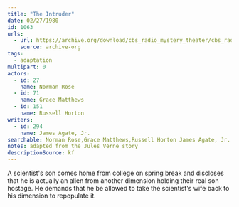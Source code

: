 ```yaml
---
title: "The Intruder"
date: 02/27/1980
id: 1063
urls: 
  - url: https://archive.org/download/cbs_radio_mystery_theater/cbs_radio_mystery_theater-1051-1100.zip/cbs_radio_mystery_theater-1051-1100%2Fcbsrmt_1063_the_intruder.mp3
    source: archive-org
tags: 
  - adaptation
multipart: 0
actors:  
  - id: 27
    name: Norman Rose  
  - id: 71
    name: Grace Matthews  
  - id: 151
    name: Russell Horton
writers:  
  - id: 294
    name: James Agate, Jr.
searchable: Norman Rose,Grace Matthews,Russell Horton James Agate, Jr.
notes: adapted from the Jules Verne story
descriptionSource: kf
---
```

A scientist's son comes home from college on spring break and discloses that he is actually an alien from another dimension holding their real son hostage. He demands that he be allowed to take the scientist's wife back to his dimension to repopulate it.